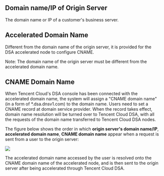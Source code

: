 ## Domain name/IP of Origin Server

The domain name or IP of a customer's business server.



## Accelerated Domain Name

Different from the domain name of the origin server, it is provided for the DSA accelerated node to configure CNAME.

Note: The domain name of the origin server must be different from the accelerated domain name.



## CNAME Domain Name

When Tencent Cloud's DSA console has been connected with the accelerated domain name, the system will assign a "CNAME domain name" (in a form of \*.dsa.dnsv1.com) to the domain name. Users need to set a CNAME record at domain service provider. When the record takes effect, domain name resolution will be turned over to Tencent Cloud DSA, with all the requests of the domain name transferred to Tencent Cloud DSA nodes.



The figure below shows the order in which **origin server's domain name/IP**, **accelerated domain name**, **CNAME domain name** appear when a request is sent from a user to the origin server:

![](https://mc.qcloudimg.com/static/img/86e3c5c7f5cdbbe229d4c3850abac1be/image.png)

The accelerated domain name accessed by the user is resolved onto the CNAME domain name of the accelerated node, and is then sent to the origin server after being accelerated through Tencent Cloud DSA.



